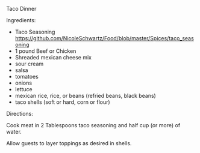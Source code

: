 Taco Dinner

Ingredients:
- Taco Seasoning https://github.com/NicoleSchwartz/Food/blob/master/Spices/taco_seasoning
- 1 pound Beef or Chicken
- Shreaded mexican cheese mix
- sour cream
- salsa
- tomatoes
- onions
- lettuce
- mexican rice, rice, or beans (refried beans, black beans)
- taco shells (soft or hard, corn or flour)

Directions:

Cook meat in 2 Tablespoons taco seasoning and half cup (or more) of water.

Allow guests to layer toppings as desired in shells.
